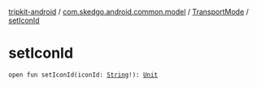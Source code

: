 [tripkit-android](../../index.md) / [com.skedgo.android.common.model](../index.md) / [TransportMode](index.md) / [setIconId](./set-icon-id.md)

# setIconId

`open fun setIconId(iconId: `[`String`](https://kotlinlang.org/api/latest/jvm/stdlib/kotlin/-string/index.html)`!): `[`Unit`](https://kotlinlang.org/api/latest/jvm/stdlib/kotlin/-unit/index.html)